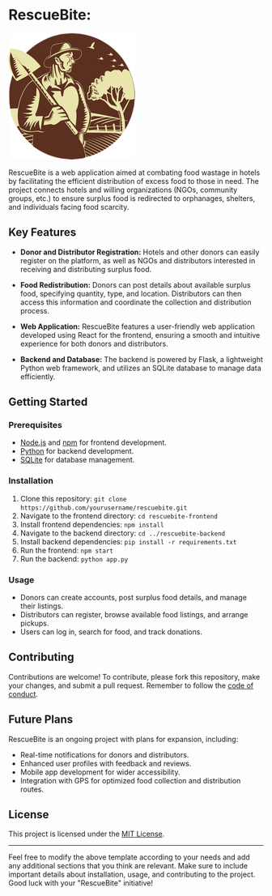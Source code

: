 
# RescueBite: 

![RescueBite Logo](FrontEnd/public/logo.png) <!-- Replace with your logo image link -->

RescueBite is a web application aimed at combating food wastage in hotels by facilitating the efficient distribution of excess food to those in need. The project connects hotels and willing organizations (NGOs, community groups, etc.) to ensure surplus food is redirected to orphanages, shelters, and individuals facing food scarcity.

## Key Features

- **Donor and Distributor Registration:** Hotels and other donors can easily register on the platform, as well as NGOs and distributors interested in receiving and distributing surplus food.

- **Food Redistribution:** Donors can post details about available surplus food, specifying quantity, type, and location. Distributors can then access this information and coordinate the collection and distribution process.

- **Web Application:** RescueBite features a user-friendly web application developed using React for the frontend, ensuring a smooth and intuitive experience for both donors and distributors.

- **Backend and Database:** The backend is powered by Flask, a lightweight Python web framework, and utilizes an SQLite database to manage data efficiently.

## Getting Started

### Prerequisites

- [Node.js](https://nodejs.org/) and [npm](https://www.npmjs.com/) for frontend development.
- [Python](https://www.python.org/) for backend development.
- [SQLite](https://www.sqlite.org/) for database management.

### Installation

1. Clone this repository: `git clone https://github.com/yourusername/rescuebite.git`
2. Navigate to the frontend directory: `cd rescuebite-frontend`
3. Install frontend dependencies: `npm install`
4. Navigate to the backend directory: `cd ../rescuebite-backend`
5. Install backend dependencies: `pip install -r requirements.txt`
6. Run the frontend: `npm start`
7. Run the backend: `python app.py`

### Usage

- Donors can create accounts, post surplus food details, and manage their listings.
- Distributors can register, browse available food listings, and arrange pickups.
- Users can log in, search for food, and track donations.

## Contributing

Contributions are welcome! To contribute, please fork this repository, make your changes, and submit a pull request. Remember to follow the [code of conduct](CODE_OF_CONDUCT.md).

## Future Plans

RescueBite is an ongoing project with plans for expansion, including:

- Real-time notifications for donors and distributors.
- Enhanced user profiles with feedback and reviews.
- Mobile app development for wider accessibility.
- Integration with GPS for optimized food collection and distribution routes.

## License

This project is licensed under the [MIT License](LICENSE).

---

Feel free to modify the above template according to your needs and add any additional sections that you think are relevant. Make sure to include important details about installation, usage, and contributing to the project. Good luck with your "RescueBite" initiative!

